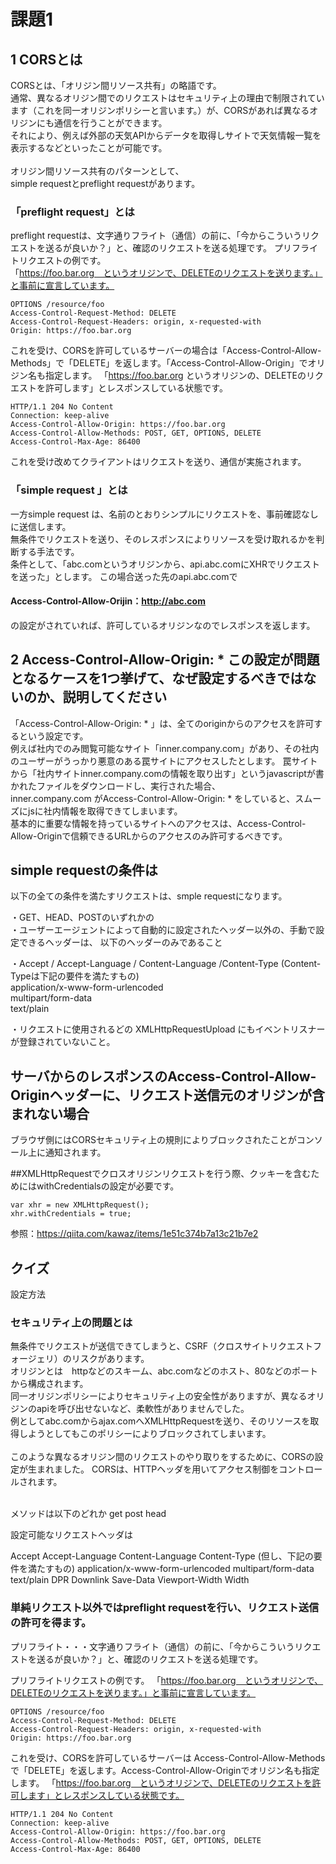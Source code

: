# 課題1

## 1 CORSとは
CORSとは、「オリジン間リソース共有」の略語です。<br>
通常、異なるオリジン間でのリクエストはセキュリティ上の理由で制限されています（これを同一オリジンポリシーと言います。）が、CORSがあれば異なるオリジンにも通信を行うことができます。<br>
それにより、例えば外部の天気APIからデータを取得しサイトで天気情報一覧を表示するなどといったことが可能です。<br>
<br>
オリジン間リソース共有のパターンとして、<br>
simple requestとpreflight requestがあります。<br>

### 「preflight request」とは
preflight requestは、文字通りフライト（通信）の前に、「今からこういうリクエストを送るが良いか？」と、確認のリクエストを送る処理です。
プリフライトリクエストの例です。<br>
「https://foo.bar.org　というオリジンで、DELETEのリクエストを送ります。」と事前に宣言しています。

```
OPTIONS /resource/foo
Access-Control-Request-Method: DELETE
Access-Control-Request-Headers: origin, x-requested-with
Origin: https://foo.bar.org
```

これを受け、CORSを許可しているサーバーの場合は「Access-Control-Allow-Methods」で「DELETE」を返します。「Access-Control-Allow-Origin」でオリジン名も指定します。
「https://foo.bar.org というオリジンの、DELETEのリクエストを許可します」とレスポンスしている状態です。

```
HTTP/1.1 204 No Content
Connection: keep-alive
Access-Control-Allow-Origin: https://foo.bar.org
Access-Control-Allow-Methods: POST, GET, OPTIONS, DELETE
Access-Control-Max-Age: 86400
```

これを受け改めてクライアントはリクエストを送り、通信が実施されます。<br>

### 「simple request 」とは
一方simple request は、名前のとおりシンプルにリクエストを、事前確認なしに送信します。<br>
無条件でリクエストを送り、そのレスポンスによりリソースを受け取れるかを判断する手法です。<br>
条件として、「abc.comというオリジンから、api.abc.comにXHRでリクエストを送った」とします。
この場合送った先のapi.abc.comで<br>
#### Access-Control-Allow-Orijin：http://abc.com 
の設定がされていれば、許可しているオリジンなのでレスポンスを返します。


## 2 Access-Control-Allow-Origin: * この設定が問題となるケースを1つ挙げて、なぜ設定するべきではないのか、説明してください
「Access-Control-Allow-Origin: * 」は、全てのoriginからのアクセスを許可するという設定です。<br>
例えば社内でのみ閲覧可能なサイト「inner.company.com」があり、その社内のユーザーがうっかり悪意のある罠サイトにアクセスしたとします。
罠サイトから「社内サイトinner.company.comの情報を取り出す」というjavascriptが書かれたファイルをダウンロードし、実行された場合、<br>
inner.company.com がAccess-Control-Allow-Origin: * をしていると、スムーズにjsに社内情報を取得できてしまいます。<br>
基本的に重要な情報を持っているサイトへのアクセスは、Access-Control-Allow-Originで信頼できるURLからのアクセスのみ許可するべきです。

## simple requestの条件は
以下の全ての条件を満たすリクエストは、smple requestになります。<br>

・GET、HEAD、POSTのいずれかの<br>
・ユーザーエージェントによって自動的に設定されたヘッダー以外の、手動で設定できるヘッダーは、 以下のヘッダーのみであること<br>

・Accept / Accept-Language / Content-Language /Content-Type (Content-Typeは下記の要件を満たすもの)<br>
application/x-www-form-urlencoded<br>
multipart/form-data<br>
text/plain<br>

・リクエストに使用されるどの XMLHttpRequestUpload にもイベントリスナーが登録されていないこと。<br>

## サーバからのレスポンスのAccess-Control-Allow-Originヘッダーに、リクエスト送信元のオリジンが含まれない場合
ブラウザ側にはCORSセキュリティ上の規則によりブロックされたことがコンソール上に通知されます。

##XMLHttpRequestでクロスオリジンリクエストを行う際、クッキーを含むためにはwithCredentialsの設定が必要です。

```
var xhr = new XMLHttpRequest();
xhr.withCredentials = true;

```

参照：https://qiita.com/kawaz/items/1e51c374b7a13c21b7e2

## クイズ
設定方法


### セキュリティ上の問題とは
無条件でリクエストが送信できてしまうと、CSRF（クロスサイトリクエストフォージェリ）のリスクがあります。
<br>
オリジンとは　httpなどのスキーム、abc.comなどのホスト、80などのポートから構成されます。
<br>
同一オリジンポリシーによりセキュリティ上の安全性がありますが、異なるオリジンのapiを呼び出せないなど、柔軟性がありませんでした。<br>
例としてabc.comからajax.comへXMLHttpRequestを送り、そのリソースを取得しようとしてもこのポリシーによりブロックされてしまいます。<br>
<br>
このような異なるオリジン間のリクエストのやり取りをするために、CORSの設定が生まれました。
CORSは、HTTPヘッダを用いてアクセス制御をコントロールされます。

<br>
メソッドは以下のどれか
get
post
head

設定可能なリクエストヘッダは

Accept
Accept-Language
Content-Language
Content-Type (但し、下記の要件を満たすもの)
    application/x-www-form-urlencoded
    multipart/form-data
    text/plain
DPR
Downlink
Save-Data
Viewport-Width
Width



### 単純リクエスト以外ではpreflight requestを行い、リクエスト送信の許可を得ます。
プリフライト・・・文字通りフライト（通信）の前に、「今からこういうリクエストを送るが良いか？」と、確認のリクエストを送る処理です。

プリフライトリクエストの例です。
「https://foo.bar.org　というオリジンで、DELETEのリクエストを送ります。」と事前に宣言しています。
```
OPTIONS /resource/foo
Access-Control-Request-Method: DELETE
Access-Control-Request-Headers: origin, x-requested-with
Origin: https://foo.bar.org
```
これを受け、CORSを許可しているサーバーは
Access-Control-Allow-Methods　で「DELETE」を返します。Access-Control-Allow-Originでオリジン名も指定します。
「https://foo.bar.org　というオリジンで、DELETEのリクエストを許可します」とレスポンスしている状態です。
```
HTTP/1.1 204 No Content
Connection: keep-alive
Access-Control-Allow-Origin: https://foo.bar.org
Access-Control-Allow-Methods: POST, GET, OPTIONS, DELETE
Access-Control-Max-Age: 86400
```
